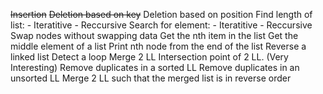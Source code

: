 ~~Insertion~~
~~Deletion based on key~~
Deletion based on position
Find length of list:
    - Iteratitive
    - Reccursive
Search for element:
    - Iteratitive
    - Reccursive
Swap nodes without swapping data
Get the nth item in the list
Get the middle element of a list
Print nth node from the end of the list
Reverse a linked list
Detect a loop
Merge 2 LL
Intersection point of 2 LL. (Very Interesting)
Remove duplicates in a sorted LL
Remove duplicates in an unsorted LL
Merge 2 LL such that the merged list is in reverse order